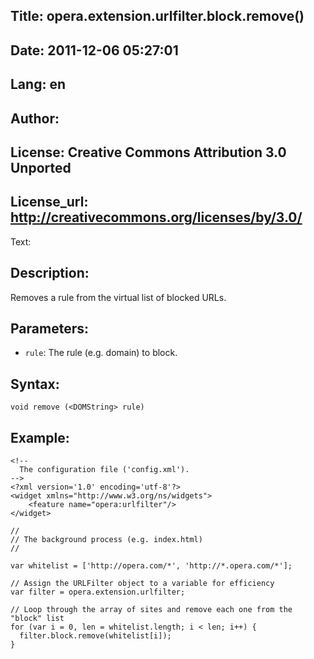 Title: opera.extension.urlfilter.block.remove()
----
Date: 2011-12-06 05:27:01
----
Lang: en
----
Author: 
----
License: Creative Commons Attribution 3.0 Unported
----
License_url: http://creativecommons.org/licenses/by/3.0/
----
Text:

<h2>Description:</h2>

<p>Removes a rule from the virtual list of blocked URLs.</p>

<h2>Parameters:</h2>

<p>
    <ul>
        <li><code>rule</code>: The rule (e.g. domain) to block.</li>
    </ul>
</p>

<h2>Syntax:</h2>

<p><code>void remove (&lt;DOMString&gt; rule)</code></p>

<h2>Example:</h2>

<pre><code>&lt;!-- 
  The configuration file (&#39;config.xml&#39;).
--&gt;
&lt;?xml version=&#39;1.0&#39; encoding=&#39;utf-8&#39;?&gt;
&lt;widget xmlns=&quot;http://www.w3.org/ns/widgets&quot;&gt;
    &lt;feature name=&quot;opera:urlfilter&quot;/&gt;
&lt;/widget&gt;</code></pre>    

<pre><code>//
// The background process (e.g. index.html) 
//

var whitelist = [&#39;http://opera.com/*&#39;, &#39;http://*.opera.com/*&#39;];

// Assign the URLFilter object to a variable for efficiency
var filter = opera.extension.urlfilter;

// Loop through the array of sites and remove each one from the &quot;block&quot; list
for (var i = 0, len = whitelist.length; i &lt; len; i++) {
  filter.block.remove(whitelist[i]);
}</code></pre>
